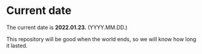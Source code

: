 # Current date

The current date is **2022.01.23.** (YYYY.MM.DD.)

This repository will be good when the world ends, so we will know how long it lasted.